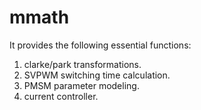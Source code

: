# mmath

It provides the following essential functions:

1. clarke/park transformations.
2. SVPWM switching time calculation.
3. PMSM parameter modeling.
4. current controller.
